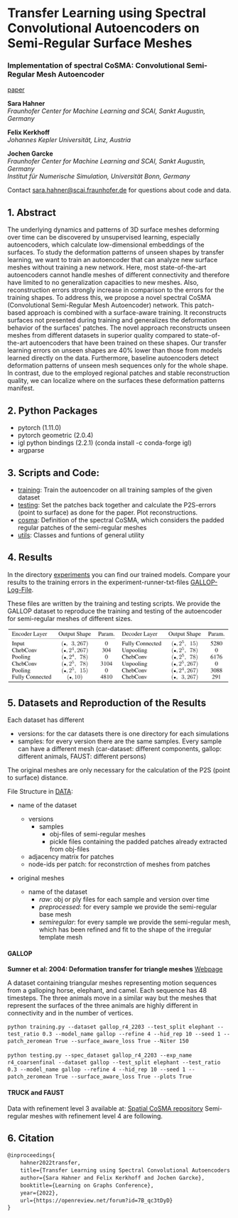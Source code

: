 # Transfer Learning using Spectral Convolutional Autoencoders on Semi-Regular Surface Meshes

### Implementation of spectral CoSMA: Convolutional Semi-Regular Mesh Autoencoder

[paper](https://openreview.net/forum?id=7B_qc3tDyD)

<!---[arXiv publication]()-->

**Sara Hahner**  
*Fraunhofer Center for Machine Learning and SCAI, Sankt Augustin, Germany*   

**Felix Kerkhoff**  
*Johannes Kepler Universität, Linz, Austria*

**Jochen Garcke**  
*Fraunhofer Center for Machine Learning and SCAI, Sankt Augustin, Germany*   
*Institut für Numerische Simulation, Universität Bonn, Germany*

Contact sara.hahner@scai.fraunhofer.de for questions about code and data.

## 1. Abstract

The underlying dynamics and patterns of 3D surface meshes deforming over time can be discovered by unsupervised learning, especially autoencoders, which calculate low-dimensional embeddings of the surfaces.
To study the deformation patterns of unseen shapes by transfer learning, we want to train an autoencoder that can analyze new surface meshes without training a new network.
Here, most state-of-the-art autoencoders cannot handle meshes of different connectivity and therefore have limited to no generalization capacities to new meshes. Also, reconstruction errors strongly increase in comparison to the errors for the training shapes.
To address this, we propose a novel spectral CoSMA (Convolutional Semi-Regular Mesh Autoencoder) network. This patch-based approach is combined with a surface-aware training. It reconstructs surfaces not presented during training and generalizes the deformation behavior of the surfaces' patches.
The novel approach reconstructs unseen meshes from different datasets in superior quality compared to state-of-the-art autoencoders that have been trained on these shapes. Our transfer learning errors on unseen shapes are 40\% lower than those from models learned directly on the data.
Furthermore, baseline autoencoders detect deformation patterns of unseen mesh sequences only for the whole shape. In contrast, due to the employed regional patches and stable reconstruction quality, we can localize where on the surfaces these deformation patterns manifest. 

## 2. Python Packages

- pytorch (1.11.0)
- pytorch geometric (2.0.4)
- igl python bindings (2.2.1) (conda install -c conda-forge igl)
- argparse 

## 3. Scripts and Code:
- [training](training.py): Train the autoencoder on all training samples of the given dataset
- [testing](testing.py): Set the patches back together and calculate the P2S-errors (point to surface) as done for the paper. Plot reconstructions.
- [cosma](cosma): Definition of the spectral CoSMA, which considers the padded regular patches of the semi-regular meshes
- [utils](utils): Classes and funtions of general utility

## 4. Results

In the directory [experiments](experiments) you can find our trained models. Compare your results to the training errors in the experiment-runner-txt-files [GALLOP-Log-File](experiments/gallop_r4_2203/gallop/experiment_runner_gallop.txt). 

These files are written by the training and testing scripts. We provide the GALLOP dataset to reproduce the training and testing of the autoencoder for semi-regular meshes of different sizes.

<img src="network_architecture.png" width="500" />

## 5. Datasets and Reproduction of the Results

Each dataset has different         
- versions: for the car datasets there is one directory for each simulations
- samples: for every version there are the same samples. Every sample can have a different mesh (car-dataset: different components, gallop: different animals, FAUST: different persons)

The original meshes are only necessary for the calculation of the P2S (point to surface) distance.

File Structure in [DATA](DATA):
- name of the dataset
  - versions
    - samples
      - obj-files of semi-regular meshes
      - pickle files containing the padded patches already extracted from obj-files
  - adjacency matrix for patches
  - node-ids per patch: for reconstrction of meshes from patches
  
- original meshes
  - name of the dataset
    - *raw*: obj or ply files for each sample and version over time
    - *preprocessed*: for every sample we provide the semi-regular base mesh
    - *semiregular*: for every sample we provide the semi-regular mesh, which has been refined and fit to the shape of the irregular template mesh


#### GALLOP

**Sumner et al: 2004: Deformation transfer for triangle meshes** [Webpage](https://people.csail.mit.edu/sumner/research/deftransfer/)

A dataset containing triangular meshes representing motion sequences from a galloping horse, elephant, and camel. Each sequence has 48 timesteps. The three animals move in a similar way but the meshes that represent the surfaces of the three animals are highly different in connectivity and in the number of vertices. 

```
python training.py --dataset gallop_r4_2203 --test_split elephant --test_ratio 0.3 --model_name gallop --refine 4 --hid_rep 10 --seed 1 --patch_zeromean True --surface_aware_loss True --Niter 150

python testing.py --spec_dataset gallop_r4_2203 --exp_name r4_coarsenfinal --dataset gallop --test_split elephant --test_ratio 0.3 --model_name gallop --refine 4 --hid_rep 10 --seed 1 --patch_zeromean True --surface_aware_loss True --plots True
```
#### TRUCK and FAUST

Data with refinement level 3 available at: [Spatial CoSMA repository](https://github.com/Fraunhofer-SCAI/conv_sr_mesh_autoencoder)
Semi-regular meshes with refinement level 4 are following. 

## 6. Citation

```markdown
@inproceedings{
    hahner2022transfer,
    title={Transfer Learning using Spectral Convolutional Autoencoders on Semi-Regular Surface Meshes},
    author={Sara Hahner and Felix Kerkhoff and Jochen Garcke},
    booktitle={Learning on Graphs Conference},
    year={2022},
    url={https://openreview.net/forum?id=7B_qc3tDyD}
}
```
